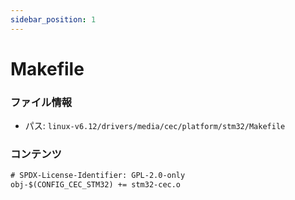 ```yaml
---
sidebar_position: 1
---
```

# Makefile

### ファイル情報

- パス: `linux-v6.12/drivers/media/cec/platform/stm32/Makefile`

### コンテンツ

```txt
# SPDX-License-Identifier: GPL-2.0-only
obj-$(CONFIG_CEC_STM32) += stm32-cec.o

```
